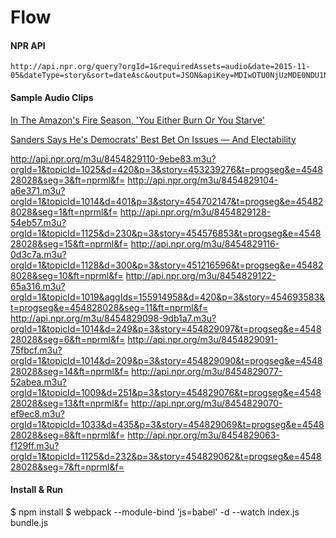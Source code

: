 # Flow

#### NPR API

    http://api.npr.org/query?orgId=1&requiredAssets=audio&date=2015-11-05&dateType=story&sort=dateAsc&output=JSON&apiKey=MDIwOTU0NjUzMDE0NDU1NjgwNjJjZDJmMg000
    
#### Sample Audio Clips

[In The Amazon's Fire Season, 'You Either Burn Or You Starve'](http://pd.npr.org/anon.npr-mp3/npr/me/2015/11/20151105_me_in_the_amazons_fire_season_you_either_burn_or_you_starve.mp3?orgId=1&topicId=1025&d=420&p=3&story=453239276&t=progseg&e=454828028&seg=3&ft=nprml&f=)

[Sanders Says He's Democrats' Best Bet On Issues — And Electability](http://pd.npr.org/anon.npr-mp3/npr/me/2015/11/20151105_me_bernie_sanders_still_sees_a_path_to_the_presidency.mp3?orgId=1&topicId=1014&d=401&p=3&story=454702147&t=progseg&e=454828028&seg=1&ft=nprml&f=)

http://api.npr.org/m3u/8454829110-9ebe83.m3u?orgId=1&topicId=1025&d=420&p=3&story=453239276&t=progseg&e=454828028&seg=3&ft=nprml&f=
http://api.npr.org/m3u/8454829104-a6e371.m3u?orgId=1&topicId=1014&d=401&p=3&story=454702147&t=progseg&e=454828028&seg=1&ft=nprml&f=
http://api.npr.org/m3u/8454829128-54eb57.m3u?orgId=1&topicId=1125&d=230&p=3&story=454576853&t=progseg&e=454828028&seg=15&ft=nprml&f=
http://api.npr.org/m3u/8454829116-0d3c7a.m3u?orgId=1&topicId=1128&d=300&p=3&story=451216596&t=progseg&e=454828028&seg=10&ft=nprml&f=
http://api.npr.org/m3u/8454829122-65a316.m3u?orgId=1&topicId=1019&aggIds=155914958&d=420&p=3&story=454693583&t=progseg&e=454828028&seg=11&ft=nprml&f=
http://api.npr.org/m3u/8454829098-9db1a7.m3u?orgId=1&topicId=1014&d=249&p=3&story=454829097&t=progseg&e=454828028&seg=6&ft=nprml&f=
http://api.npr.org/m3u/8454829091-75fbcf.m3u?orgId=1&topicId=1014&d=209&p=3&story=454829090&t=progseg&e=454828028&seg=14&ft=nprml&f=
http://api.npr.org/m3u/8454829077-52abea.m3u?orgId=1&topicId=1009&d=251&p=3&story=454829076&t=progseg&e=454828028&seg=13&ft=nprml&f=
http://api.npr.org/m3u/8454829070-ef9ec8.m3u?orgId=1&topicId=1033&d=435&p=3&story=454829069&t=progseg&e=454828028&seg=8&ft=nprml&f=
http://api.npr.org/m3u/8454829063-f129ff.m3u?orgId=1&topicId=1125&d=232&p=3&story=454829062&t=progseg&e=454828028&seg=7&ft=nprml&f=

#### Install & Run

  $ npm install
  $ webpack --module-bind 'js=babel' -d --watch index.js bundle.js
  
  
